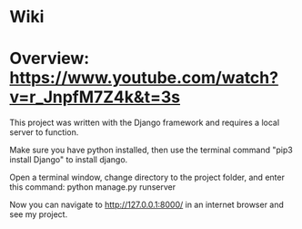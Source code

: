 # Wiki 

# Overview: https://www.youtube.com/watch?v=r_JnpfM7Z4k&t=3s

This project was written with the Django framework and requires a local server to function.

Make sure you have python installed, then use the terminal command "pip3 install Django" to install django.

Open a terminal window, change directory to the project folder, and enter this command:     python manage.py runserver

Now you can navigate to http://127.0.0.1:8000/ in an internet browser and see my project.
